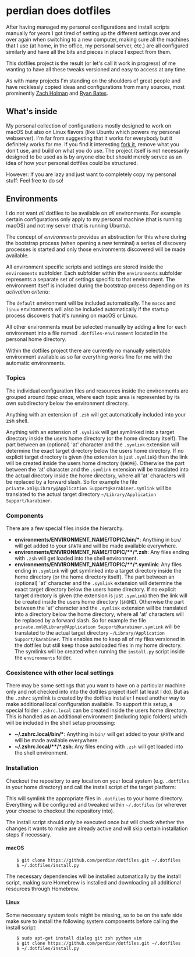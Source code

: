 # perdian does dotfiles

After having managed my personal configurations and install scripts manually for years I got tired of setting up the different settings over and over again when switching to a new computer, making  sure all the machines that I use (at home, in the office, my personal server, etc.) are all  configured similarly and have all the bits and pieces in place I expect from them.

This dotfiles project is the result (or let's call it work in progress) of me wanting to have all these tweaks versioned and easy to access at any time.

As with many projects I'm standing on the shoulders of great people and have recklessly copied ideas and configurations from many sources, most prominently [Zach Holman](https://github.com/holman/dotfiles) and [Ryan Bates](https://github.com/ryanb/dotfiles).

## What's inside

My personal collection of configurations mostly designed to work on macOS but also on Linux flavors (like Ubuntu which powers my personal webserver).
I'm far from suggesting that it works for everybody but it definitely works for me.
If you find it interesting [fork it](https://github.com/perdian/dotfiles/fork), remove what you don't use, and build on what you do use.
The project itself is not necessarily designed to be used as is by anyone else but should merely servce as an idea of how *your* personal dotfiles could be structured.

However: If you are lazy and just want to completely copy my personal stuff: Feel free to do so!

## Environments

I do not want *all* dotfiles to be available on *all* environments.
For example certain configurations only apply to my personal machine (that is running macOS) and not my server (that is running Ubuntu).

The concept of *environments* provides an abstraction for this where during the bootstrap process (when opening a new terminal) a series of discovery processes is started and only those environments discovered will be made available.

All environment specific scripts and settings are stored inside the `environments` subfolder.
Each subfolder within the `environments` subfolder represents a separate set of settings specific to that environment.
The environment itself is included during the bootstrap process depending on its *activation criteria*:

The `default` environment will be included automatically.
The `macos` and `linux` environments will also be included automatically if the startup process discovers that it's running on macOS or Linux.

All other environments must be selected manually by adding a line for each environment into a file named `.dotfiles-environment` located in the personal home directory.

Within the dotfiles project there are currently no manually selectable environment available as so far everything works fine for me with the automatic environments.

### Topics

The individual configuration files and resources inside the environments are grouped around *topic areas*, where each topic area is represented by its own subdirectory below the environment directory.

Anything with an extension of `.zsh` will get automatically included into your zsh shell.

Anything with an extension of `.symlink` will get symlinked into a target directory inside the users home directory (or the home directory itself). The part between an (optional) 'at' character and the `.symlink` extension will determine the exact target directory below the users home directory. If no explicit target directory is given (the extension is just `.symlink`) then the link will be created inside the users home directory (`$HOME`). Otherwise the part between the 'at' character and the `.symlink` extension will be translated into the actual directory inside the home directory, where all 'at' characters will be replaced by a forward slash. So for example the file `private.xml@Library@Application Support@karabiner.symlink` will be translated to the actual target directory `~/Library/Application Support/karabiner`.

### Components

There are a few special files inside the hierarchy.

- **environments/ENVIRONMENT_NAME/TOPIC/bin/\***: Anything in `bin/` will get added to your `$PATH` and will be made available everywhere.
- **environments/ENVIRONMENT_NAME/TOPIC/\*\*/\*.zsh**: Any files ending with `.zsh` will get loaded into the shell environment.
- **environments/ENVIRONMENT_NAME/TOPIC/\*\*/\*.symlink**: Any files ending in `.symlink` will get symlinked into a target directory inside the home directory (or the home directory itself). The part between an (optional) 'at' character and the `.symlink` extension will determine the exact target directory below the users home directory.  If no explicit target directory is given (the extension is just `.symlink`) then the link will be created inside the users home directory (`$HOME`). Otherwise the part between the 'at' character and the `.symlink` extension will be translated into a directory below the home directory, where all 'at' characters will be replaced by a forward slash.  So for example the file `private.xml@Library@Application Support@karabiner.symlink` will be translated to the actual target directory `~/Library/Application Support/karabiner`. This enables me to keep all of my files versioned in the dotfiles but still keep those autoloaded files in my home directory. The symlinks will be created when running the `install.py` script inside the `environments` folder.

### Coexistence with other local settings

There may be some settings that you want to have on a particular machine only and not checked into into the dotfiles project itself (at least I do).
But as the `.zshrc` symlink is created by the dotfiles installer I need another way to make additional local configuration available.
To support this setup, a special folder `.zshrc.local` can be created inside the users home directory.
This is handled as an additional environment (including topic folders) which will be included in the shell setup processing:

- **~/.zshrc.local/bin/\***: Anything in `bin/` will get added to your `$PATH` and will be made available everywhere.
- **~/.zshrc.local/\*\*/\*.zsh**: Any files ending with `.zsh` will get loaded into the shell environment.

### Installation

Checkout the repository to any location on your local system (e.g. `.dotfiles` in your home directory) and call the install script of the target platform:

This will symlink the appropriate files in `.dotfiles` to your home directory.
Everything will be configured and tweaked within `~/.dotfiles` (or wherever your choose to checkout the repository into).

The install script should only be executed once but will check whether the changes it wants to make are already active and will skip certain installation steps if necessary.

#### macOS

        $ git clone https://github.com/perdian/dotfiles.git ~/.dotfiles
        $ ~/.dotfiles/install.py

The necessary dependencies will be installed automatically by the install script, making sure Homebrew is installed and downloading all additional resources through Homebrew.

#### Linux

Some necessary system tools might be missing, so to be on the safe side make sure to install the following system components before calling the install script:

        $ sudo apt-get install dialog git zsh python vim
        $ git clone https://github.com/perdian/dotfiles.git ~/.dotfiles
        $ ~/.dotfiles/install.py
